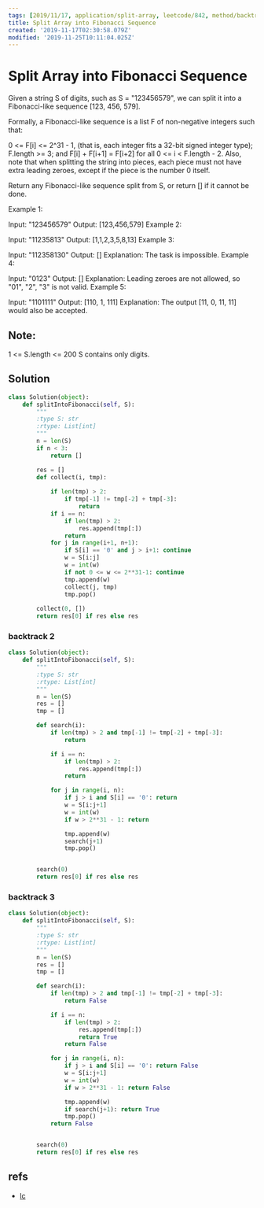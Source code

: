 ```yaml
---
tags: [2019/11/17, application/split-array, leetcode/842, method/backtrack]
title: Split Array into Fibonacci Sequence
created: '2019-11-17T02:30:58.079Z'
modified: '2019-11-25T10:11:04.025Z'
---
```


# Split Array into Fibonacci Sequence

Given a string S of digits, such as S = "123456579", we can split it into a Fibonacci-like sequence [123, 456, 579].

Formally, a Fibonacci-like sequence is a list F of non-negative integers such that:

0 <= F[i] <= 2^31 - 1, (that is, each integer fits a 32-bit signed integer type);
F.length >= 3;
and F[i] + F[i+1] = F[i+2] for all 0 <= i < F.length - 2.
Also, note that when splitting the string into pieces, each piece must not have extra leading zeroes, except if the piece is the number 0 itself.

Return any Fibonacci-like sequence split from S, or return [] if it cannot be done.

Example 1:

Input: "123456579"
Output: [123,456,579]
Example 2:

Input: "11235813"
Output: [1,1,2,3,5,8,13]
Example 3:

Input: "112358130"
Output: []
Explanation: The task is impossible.
Example 4:

Input: "0123"
Output: []
Explanation: Leading zeroes are not allowed, so "01", "2", "3" is not valid.
Example 5:

Input: "1101111"
Output: [110, 1, 111]
Explanation: The output [11, 0, 11, 11] would also be accepted.

## Note:

1 <= S.length <= 200
S contains only digits.

## Solution

```python
class Solution(object):
    def splitIntoFibonacci(self, S):
        """
        :type S: str
        :rtype: List[int]
        """
        n = len(S)
        if n < 3:
            return []

        res = []
        def collect(i, tmp):
        
            if len(tmp) > 2:
                if tmp[-1] != tmp[-2] + tmp[-3]:
                    return
            if i == n:
                if len(tmp) > 2:
                    res.append(tmp[:])
                return
            for j in range(i+1, n+1):  
                if S[i] == '0' and j > i+1: continue
                w = S[i:j]
                w = int(w)
                if not 0 <= w <= 2**31-1: continue
                tmp.append(w)  
                collect(j, tmp)    
                tmp.pop()
        
        collect(0, [])
        return res[0] if res else res
```

### backtrack 2

```python
class Solution(object):
    def splitIntoFibonacci(self, S):
        """
        :type S: str
        :rtype: List[int]
        """
        n = len(S)
        res = []
        tmp = []

        def search(i):
            if len(tmp) > 2 and tmp[-1] != tmp[-2] + tmp[-3]:
                return

            if i == n:
                if len(tmp) > 2:
                    res.append(tmp[:])
                return

            for j in range(i, n):
                if j > i and S[i] == '0': return
                w = S[i:j+1]
                w = int(w)
                if w > 2**31 - 1: return

                tmp.append(w)
                search(j+1)
                tmp.pop()


        search(0)
        return res[0] if res else res


```

### backtrack 3

```python
class Solution(object):
    def splitIntoFibonacci(self, S):
        """
        :type S: str
        :rtype: List[int]
        """
        n = len(S)
        res = []
        tmp = []

        def search(i):
            if len(tmp) > 2 and tmp[-1] != tmp[-2] + tmp[-3]:
                return False

            if i == n:
                if len(tmp) > 2:
                    res.append(tmp[:])
                    return True
                return False

            for j in range(i, n):
                if j > i and S[i] == '0': return False
                w = S[i:j+1]
                w = int(w)
                if w > 2**31 - 1: return False

                tmp.append(w)
                if search(j+1): return True
                tmp.pop()
            return False


        search(0)
        return res[0] if res else res

```

## refs

* [lc](https://leetcode.com/problems/split-array-into-fibonacci-sequence/)
